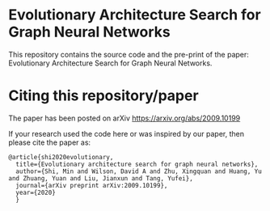 # Evolutionary Architecture Search for Graph Neural Networks

This repository contains the source code and the pre-print of the paper: Evolutionary Architecture Search for Graph Neural Networks.

# Citing this repository/paper
The paper has been posted on arXiv https://arxiv.org/abs/2009.10199

If your research used the code here or was inspired by our paper, then please cite the paper as:

<pre><code>@article{shi2020evolutionary,
  title={Evolutionary architecture search for graph neural networks},
  author={Shi, Min and Wilson, David A and Zhu, Xingquan and Huang, Yu and Zhuang, Yuan and Liu, Jianxun and Tang, Yufei},
  journal={arXiv preprint arXiv:2009.10199},
  year={2020}
  }
</code></pre>
